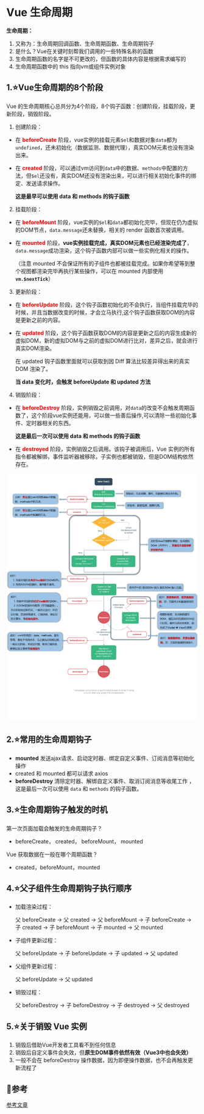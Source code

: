 # Vue 生命周期

**生命周期：**

1. 又称为：生命周期回调函数、生命周期函数、生命周期钩子
2. 是什么？Vue在关键时刻帮我们调用的一些特殊名称的函数
3. 生命周期函数的名字是不可更改的，但函数的具体内容是根据需求编写的
4. 生命周期函数中的 this 指向vm或组件实例对象



## 1.:star:Vue生命周期的8个阶段

Vue 的生命周期核心总共分为4个阶段，8个钩子函数：创建阶段，挂载阶段，更新阶段，销毁阶段。

1. 创建阶段： 

- 在 <strong style="color:red">beforeCreate</strong> 阶段，vue实例的挂载元素`$el`和数据对象`data`都为`undefined`，还未初始化（数据监测、数据代理），真实DOM元素也没有渲染出来。

- 在 <strong style="color:red">created</strong> 阶段，可以通过vm访问到`data`中的数据、`methods`中配置的方法，但`$el`还没有，真实DOM还没有渲染出来，可以进行相关初始化事件的绑定、发送请求操作。

  **这是最早可以使用 data 和 methods 的钩子函数**

2. 挂载阶段：

- 在 <strong style="color:red">beforeMount</strong>  阶段，vue实例的`$el`和`data`都初始化完毕，但现在仍为虚拟的DOM节点，`data.message`还未替换，相关的 render 函数首次被调用。

- 在 <strong style="color:red">mounted</strong>  阶段，**vue实例挂载完成，真实DOM元素也已经渲染完成了**，`data.message`成功渲染，这个钩子函数内部可以做一些实例化相关的操作。

  （注意 mounted 不会保证所有的子组件也都被挂载完成。如果你希望等到整个视图都渲染完毕再执行某些操作，可以在 mounted 内部使用 **`vm.$nextTick`**）

3. 更新阶段：

- 在 <strong style="color:red">beforeUpdate</strong>  阶段，这个钩子函数初始化的不会执行，当组件挂载完毕的时候，并且当数据改变的时候，才会立马执行,这个钩子函数获取DOM的内容是更新之前的内容。

- 在 <strong style="color:red">updated</strong>  阶段，这个钩子函数获取DOM的内容是更新之后的内容生成新的虚拟DOM，新的虚拟DOM与之前的虚拟DOM进行比对，差异之后，就会进行真实DOM渲染。

  在 updated 钩子函数里面就可以获取到因 Diff 算法比较差异得出来的真实 DOM 渲染了。
  
  **当 data 变化时，会触发 beforeUpdate 和 updated 方法**

4. 销毁阶段：

- 在 <strong style="color:red">beforeDestroy</strong>  阶段，实例销毁之前调用，对`data`的改变不会触发周期函数了，这个阶段vue实例还能用，可以做一些善后操作,可以清除一些初始化事件、定时器相关的东西。

  **这是最后一次可以使用 data 和 methods 的钩子函数**

- 在 <strong style="color:red">destroyed</strong>  阶段，实例销毁之后调用。该钩子被调用后，Vue 实例的所有指令都被解绑，事件监听器被移除，子实例也都被销毁，但是DOM结构依然存在。

![](LifeCycle.assets/Vue2_生命周期.png)



## 2.:star:常用的生命周期钩子

- **mounted** 发送ajax请求、启动定时器、绑定自定义事件、订阅消息等初始化操作
- created 和 mounted 都可以请求 axios
- **beforeDestroy** 清除定时器、解绑自定义事件、取消订阅消息等收尾工作 ，这是最后一次可以使用 `data` 和 `methods` 的钩子函数。



## 3.:star:生命周期钩子触发的时机

第一次页面加载会触发的生命周期钩子？

- beforeCreate， created， beforeMount， mounted

Vue 获取数据在一般在哪个周期函数？

- created，beforeMount，mounted



## 4.:star:父子组件生命周期钩子执行顺序

- 加载渲染过程：

  父 beforeCreate -> 父 created -> 父 beforeMount -> 子 beforeCreate -> 子 created -> 子 beforeMount -> 子 mounted -> 父 mounted

- 子组件更新过程：

  父 beforeUpdate -> 子 beforeUpdate -> 子 updated -> 父 updated

- 父组件更新过程：

  父 beforeUpdate -> 父 updated

- 销毁过程：

  父 beforeDestroy -> 子 beforeDestroy -> 子 destroyed -> 父 destroyed



## 5.:star:关于销毁 Vue 实例

1. 销毁后借助Vue开发者工具看不到任何信息
2. 销毁后自定义事件会失效，但**原生DOM事件依然有效（Vue3中也会失效）**
3. 一般不会在 beforeDestroy 操作数据，因为即便操作数据，也不会再触发更新流程了



## :page_facing_up:参考

[参考文章](https://blog.csdn.net/weixin_53934815/article/details/129092938)